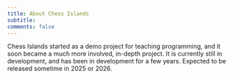 ```yaml
---
title: About Chess Islands
subtitle: 
comments: false
---
```


Chess Islands started as a demo project for teaching programming, and it soon became a much more involved, in-depth project. It is currently still in development, and has been in development for a few years. Expected to be released sometime in 2025 or 2026.

